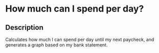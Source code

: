 How much can I spend per day?
=============================

Description
-----------

Calculates how much I can spend per day until my next paycheck, 
and generates a graph based on my bank statement.